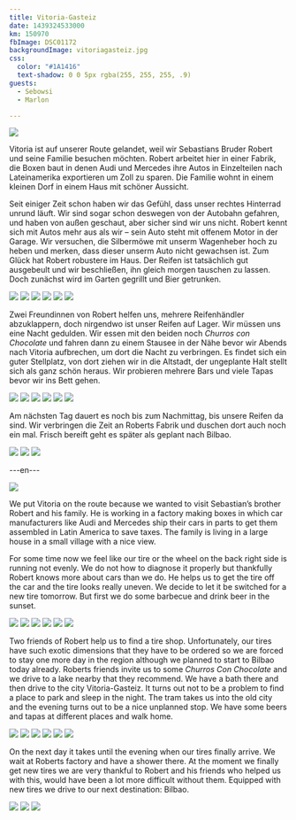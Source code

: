 ```yaml
---
title: Vitoria-Gasteiz
date: 1439324533000
km: 150970
fbImage: DSC01172
backgroundImage: vitoriagasteiz.jpg
css:
  color: "#1A1416"
  text-shadow: 0 0 5px rgba(255, 255, 255, .9)
guests:
  - Sebowsi
  - Marlon

---
```


![](DSC01172)

Vitoria ist auf unserer Route gelandet, weil wir Sebastians Bruder Robert und seine Familie  besuchen möchten. Robert arbeitet hier in einer Fabrik, die Boxen baut in denen Audi und Mercedes ihre Autos in Einzelteilen nach Lateinamerika exportieren um Zoll zu sparen. Die Familie wohnt in einem kleinen Dorf in einem Haus mit schöner Aussicht.

Seit einiger Zeit schon haben wir das Gefühl, dass unser rechtes Hinterrad unrund läuft. Wir sind sogar schon deswegen von der Autobahn gefahren, und haben von außen geschaut, aber sicher sind wir uns nicht. Robert kennt sich mit Autos mehr aus als wir – sein Auto steht mit offenem Motor in der Garage. Wir versuchen, die Silbermöwe mit unserm Wagenheber hoch zu heben und merken, dass dieser unserm Auto nicht gewachsen ist. Zum Glück hat Robert robustere im Haus. Der Reifen ist tatsächlich gut ausgebeult und wir beschließen, ihn gleich morgen tauschen zu lassen. Doch zunächst wird im Garten gegrillt und Bier getrunken.

![](DSC01175)
![](DSC01177)
![](IMG_9548)
![](IMG_9552)
![](IMG_9556)
![](IMG_9559)

Zwei Freundinnen von Robert helfen uns, mehrere Reifenhändler abzuklappern, doch nirgendwo ist unser Reifen auf Lager. Wir müssen uns eine Nacht gedulden. Wir essen mit den beiden noch *Churros con Chocolate* und fahren dann zu einem Stausee in der Nähe bevor wir Abends nach Vitoria aufbrechen, um dort die Nacht zu verbringen. Es findet sich ein guter Stellplatz, von dort ziehen wir in die Altstadt, der ungeplante Halt stellt sich als ganz schön heraus. Wir probieren mehrere Bars und viele Tapas bevor wir ins Bett gehen.

![](DSC01195)
![](DSC01200)
![](DSC01206)
![](IMG_9573)
![](IMG_9579)
![](DSC01208)

Am nächsten Tag dauert es noch bis zum Nachmittag, bis unsere Reifen da sind. Wir verbringen die Zeit an Roberts Fabrik und duschen dort auch noch ein mal. Frisch bereift geht es später als geplant nach Bilbao.

![](IMG_9582)
![](IMG_9585)
![](IMG_9586)

---en---

![](DSC01172)

We put Vitoria on the route because we wanted to visit Sebastian’s brother Robert and his family. He is working in a factory making boxes in which car manufacturers like Audi and Mercedes ship their cars in parts to get them assembled in Latin America to save taxes. The family is living in a large house in a small village with a nice view.

For some time now we feel like our tire or the wheel on the back right side is running not evenly. We do not how to diagnose it properly but thankfully Robert knows more about cars than we do. He helps us to get the tire off the car and the tire looks really uneven. We decide to let it be switched for a new tire tomorrow. But first we do some barbecue and drink beer in the sunset.

![](DSC01175)
![](DSC01177)
![](IMG_9548)
![](IMG_9552)
![](IMG_9556)
![](IMG_9559)

Two friends of Robert help us to find a tire shop. Unfortunately, our tires have such exotic dimensions that they have to be ordered so we are forced to stay one more day in the region although we planned to start to Bilbao today already. Roberts friends invite us to some *Churros Con Chocolate* and we drive to a lake nearby that they recommend. We have a bath there and then drive to the city Vitoria-Gasteiz. It turns out not to be a problem to find a place to park and sleep in the night. The tram takes us into the old city and the evening turns out to be a nice unplanned stop. We have some beers and tapas at different places and walk home.

![](DSC01195)
![](DSC01200)
![](DSC01206)
![](IMG_9573)
![](IMG_9579)
![](DSC01208)

On the next day it takes until the evening when our tires finally arrive. We wait at Roberts factory and have a shower there. At the moment we finally get new tires we are very thankful to Robert and his friends who helped us with this, would have been a lot more difficult without them. Equipped with new tires we drive to our next destination: Bilbao.

![](IMG_9582)
![](IMG_9585)
![](IMG_9586)
